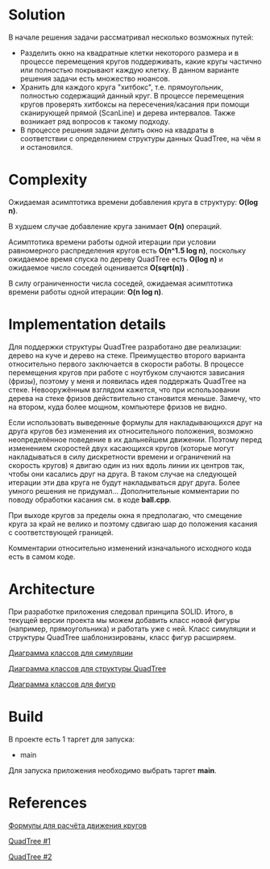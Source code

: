 # Solution

В начале решения задачи рассматривал несколько возможных путей:
<ul>
  <li>Разделить окно на квадратные клетки некоторого размера и в процессе перемещения кругов поддерживать, какие кругы частично или полностью покрывают каждую клетку. В данном варианте решения задачи есть множество нюансов. </li>
  <li>Хранить для каждого круга "хитбокс", т.е. прямоугольник, полностью содержащий данный круг. В процессе перемещения кругов проверять хитбоксы на пересечения/касания при помощи сканирующей прямой (ScanLine) и дерева интервалов. Также возникает ряд вопросов к такому подходу. </li>
  <li>В процессе решения задачи делить окно на квадраты в соответствии с определением структуры данных QuadTree, на чём я и остановился. </li>
</ul>

# Complexity

Ожидаемая асимптотика времени добавления круга в структуру: **O(log n)**.

В худшем случае добавление круга занимает **O(n)** операций.

Асимптотика времени работы одной итерации при условии равномерного распределения кругов есть **O(n^1.5 log n)**,
поскольку ожидаемое время спуска по дереву QuadTree есть **O(log n)** и ожидаемое число соседей оценивается **O(sqrt(n))** .

В силу ограниченности числа соседей, ожидаемая асимптотика времени работы одной итерации: **O(n log n)**.

# Implementation details

Для поддержки структуры QuadTree разработано две реализации: дерево на куче и дерево на стеке.
Преимущество второго варианта относительно первого заключается в скорости работы.
В процессе перемещения кругов при работе с ноутбуком случаются зависания (фризы), поэтому у меня и появилась идея поддержать QuadTree на стеке.
Невооружённым взглядом кажется, что при использовании дерева на стеке фризов действительно становится меньше.
Замечу, что на втором, куда более мощном, компьютере фризов не видно.

Если использовать выведенные формулы для накладывающихся друг на друга кругов без изменения их относительного положения,
возможно неопределённое поведение в их дальнейшем движении.
Поэтому перед изменением скоростей двух касающихся кругов (которые могут накладываться в силу дискретности времени и
ограничений на скорость кругов) я двигаю один из них вдоль линии их центров так, чтобы они касались друг на друга.
В таком случае на следующей итерации эти два круга не будут накладываться друг друга. Более умного решения не придумал...
Дополнительные комментарии по поводу обработки касания см. в коде **ball.cpp**.

При выходе кругов за пределы окна я предполагаю, что смещение круга за край не велико и поэтому сдвигаю шар до положения
касания с соответствующей границей.

Комментарии относительно изменений изначального исходного кода есть в самом коде.

# Architecture

При разработке приложения следовал принципа SOLID. Итого, в текущей версии проекта мы можем добавить класс новой фигуры (например, прямоугольника) и работать уже с ней. Класс симуляции и структуры QuadTree шаблонизированы, класс фигур расширяем.

[Диаграмма классов для симуляции](UML/simulation.drawio.png?raw=true "Simulation class diagram")

[Диаграмма классов для структуры QuadTree](UML/quad_tree.drawio.png?raw=true "quad_tree class diagram")

[Диаграмма классов для фигур](UML/shape.drawio.png?raw=true "Shape class diagram")


# Build

В проекте есть 1 таргет для запуска:
<ul>
  <li> main </li>

[//]: # (  <li> test </li>)

[//]: # (  <li> test_two_balls </li>)
</ul>

[//]: # (Последние два я использовал для тестирования решения.)

Для запуска приложения необходимо выбрать таргет **main**.

# References

[Формулы для расчёта движения кругов](https://en.wikipedia.org/wiki/Elastic_collision)

[QuadTree #1](https://vixra.org/pdf/2005.0108v1.pdf)

[QuadTree #2](https://github.com/pvigier/Quadtree)
